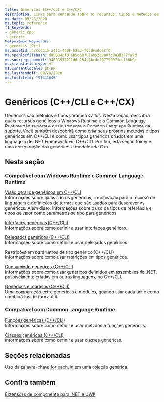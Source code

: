 ```yaml
---
title: Genéricos (C++/CLI e C++/CX)
description: Links para conteúdo sobre os recursos, tipos e métodos do C++/CLI e C++/CX genéricos.
ms.date: 09/25/2020
ms.topic: reference
f1_keywords:
- generic_cpp
- generic
helpviewer_keywords:
- generics [C++]
ms.assetid: c7ccc316-a411-4c00-b2e2-f0c0eadc6cfd
ms.openlocfilehash: d98084df876b5e68701696239a9fc8a88377fa9d
ms.sourcegitcommit: 94893973211d0b254c8bcdcf0779997dcc136b0c
ms.translationtype: MT
ms.contentlocale: pt-BR
ms.lasthandoff: 09/28/2020
ms.locfileid: "91414640"
---
```

# <a name="generics--ccli-and-ccx"></a>Genéricos (C++/CLI e C++/CX)

Genéricos são métodos e tipos parametrizados. Nesta seção, descubra quais recursos genéricos o Windows Runtime e o Common Language Runtime dão suporte e quais somente o Common Language Runtime dá suporte. Você também descobrirá como criar seus próprios métodos e tipos genéricos em C++/CLI e como usar tipos genéricos criados em uma linguagem de .NET Framework em C++/CLI. Por fim, esta seção fornece uma comparação dos genéricos e modelos de C++.

## <a name="in-this-section"></a>Nesta seção

### <a name="supported-by-the-windows-runtime-and-the-common-language-runtime"></a>Compatível com Windows Runtime e Common Language Runtime

[Visão geral de genéricos em C++/CLI](overview-of-generics-in-visual-cpp.md)<br/>
Informações sobre quais são os genéricos, a motivação para o recurso de linguagem e definições de termos que são usados para descrever os genéricos. Além disso, informações sobre o uso de tipos de referência e tipos de valor como parâmetros de tipo para genéricos.

[Interfaces genéricas (C++/CLI)](generic-interfaces-visual-cpp.md)<br/>
Informações sobre como definir e usar interfaces genéricas.

[Delegados genéricos (C++/CLI)](generic-delegates-visual-cpp.md)<br/>
Informações sobre como definir e usar delegados genéricos.

[Restrições em parâmetros de tipo genérico (C++/CLI)](constraints-on-generic-type-parameters-cpp-cli.md)<br/>
Informações sobre como usar restrições em tipos genéricos.

[Consumindo genéricos (C++/CLI)](consuming-generics-cpp-cli.md)<br/>
Informações sobre como usar genéricos definidos em assemblies do .NET, possivelmente criados em outras linguagens, no C++/CLI.

[Genéricos e modelos (C++/CLI)](generics-and-templates-visual-cpp.md)<br/>
Uma comparação entre genéricos e modelos, quando usar cada um e como combiná-los de forma útil.

### <a name="supported-by-the-common-language-runtime"></a>Compatível com Common Language Runtime

[Funções genéricas (C++/CLI)](generic-functions-cpp-cli.md)<br/>
Informações sobre como definir e usar métodos e funções genéricos.

[Classes genéricas (C++/CLI)](generic-classes-cpp-cli.md)<br/>
Informações sobre como definir e usar classes genéricas.

## <a name="related-sections"></a>Seções relacionadas

Uso da palavra-chave [for each, in](../dotnet/for-each-in.md) em uma coleção genérica.

## <a name="see-also"></a>Confira também

[Extensões de componente para .NET e UWP](component-extensions-for-runtime-platforms.md)
